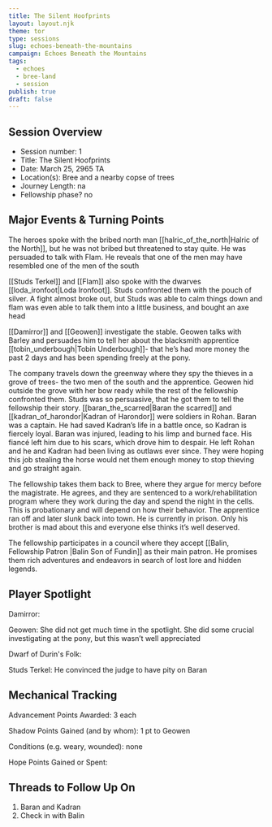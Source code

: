 ```yaml
---
title: The Silent Hoofprints
layout: layout.njk
theme: tor
type: sessions
slug: echoes-beneath-the-mountains
campaign: Echoes Beneath the Mountains
tags:
  - echoes
  - bree-land
  - session
publish: true
draft: false
---
```


## Session Overview

- Session number: 1
- Title: The Silent Hoofprints
- Date: March 25, 2965 TA
- Location(s): Bree and a nearby copse of trees
- Journey Length: na
- Fellowship phase? no

## Major Events & Turning Points

The heroes spoke with the bribed north man [[halric_of_the_north|Halric of the North]], but he was not bribed but threatened to stay quite. He was persuaded to talk with Flam. He reveals that one of the men may have resembled one of the men of the south

[[Studs Terkel]] and [[Flam]] also spoke with the dwarves [[loda_ironfoot|Loda Ironfoot]]. Studs confronted them with the pouch of silver. A fight almost broke out, but Studs was able to calm things down and flam was even able to talk them into a little business, and bought an axe head

[[Damirror]] and [[Geowen]] investigate the stable. Geowen talks with Barley and persuades him to tell her about the blacksmith apprentice [[tobin_underbough|Tobin Underbough]]- that he’s had more money the past 2 days and has been spending freely at the pony.

The company travels down the greenway where they spy the thieves in a grove of trees- the two men of the south and the apprentice. Geowen hid outside the grove with her bow ready while the rest of the fellowship confronted them. Studs was so persuasive, that he got them to tell the fellowship their story. [[baran_the_scarred|Baran the scarred]] and [[kadran_of_harondor|Kadran of Harondor]] were soldiers in Rohan. Baran was a captain. He had saved Kadran’s life in a battle once, so Kadran is fiercely loyal. Baran was injured, leading to his limp and burned face. His fiancé left him due to his scars, which drove him to despair. He left Rohan and he and Kadran had been living as outlaws ever since. They were hoping this job stealing the horse would net them enough money to stop thieving and go straight again.

The fellowship takes them back to Bree, where they argue for mercy before the magistrate. He agrees, and they are sentenced to a work/rehabilitation program where they work during the day and spend the night in the cells. This is probationary and will depend on how their behavior. The apprentice ran off and later slunk back into town. He is currently in prison. Only his brother is mad about this and everyone else thinks it’s well deserved.

The fellowship participates in a council where they accept [[Balin, Fellowship Patron |Balin Son of Fundin]] as their main patron. He promises them rich adventures and endeavors in search of lost lore and hidden legends.

## Player Spotlight

Damirror:

Geowen: She did not get much time in the spotlight. She did some crucial investigating at the pony, but this wasn’t well appreciated

Dwarf of Durin's Folk:

Studs Terkel: He convinced the judge to have pity on Baran

## Mechanical Tracking

Advancement Points Awarded: 3 each

Shadow Points Gained (and by whom): 1 pt to Geowen

Conditions (e.g. weary, wounded): none

Hope Points Gained or Spent:

## Threads to Follow Up On

1. Baran and Kadran
2. Check in with Balin
